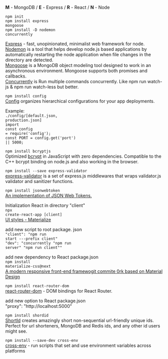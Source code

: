 <b>M</b> - MongoDB / <b>E</b> - Express / <b>R</b> - React / <b>N</b> - Node

<code>npm init <br/></code>
<code>npm install express mongoose</code><br/>
<code>npm install -D nodemon concurrently</code></br>

<a href="https://www.npmjs.com/package/express">Express</a> - fast, unopinionated, minimalist web framework for node.</br>
<a href="https://www.npmjs.com/package/nodemon">Nodemon</a> is a tool that helps develop node.js based applications by automatically restarting the node application when file changes in the directory are detected. <br />
<a href="https://www.npmjs.com/package/mongoose">Mongoose</a> is a MongoDB object modeling tool designed to work in an asynchronous environment. Mongoose supports both promises and callbacks.</br>
<a href="https://www.npmjs.com/package/concurrently">Concurrently</a> is Run multiple commands concurrently. Like npm run watch-js & npm run watch-less but better.

<code>npm install config <br></code>
<a href="https://www.npmjs.com/package/config">Config</a> organizes hierarchical configurations for your app deployments.

Example:<br>
<code>./config/[default.json, production.json]</code><br>
<code>import</code><br />
<code>const config = require('config');</code><br />
<code>const PORT = config.get('port') || 5000;</code><br />

<code>npm install bcryptjs</code><br />
Optimized <a href="https://www.npmjs.com/package/bcryptjs">bcrypt</a> in JavaScript with zero dependencies. Compatible to the C++ bcrypt binding on node.js and also working in the browser.

<code>npm install --save express-validator</code></br>
<a href="https://express-validator.github.io/docs/">express-validator</a> is a set of express.js middlewares that wraps validator.js validator and sanitizer functions.

<code>npm install jsonwebtoken</code></br>
<a href="https://www.npmjs.com/package/jsonwebtoken">An implementation of JSON Web Tokens.</a>

Initialization React in directory "client"</br>
<code>npx create-react-app [client]</code></br>
<a href="https://materializecss.com/">UI styles - Materialize</a>

add new script to root package. json</br>
<code>"client": "npm run start ---prefix client"</code></br>
<code>"dev": "concurrently \"npm run server\" \"npm run client\""</code>

add new dependency to React package.json</br>
<code>npm install materialize-css@next</code></br>
<a href="https://materializecss.com/">A modern responsive front-end framewogit commite 0rk based on Material Design</a></br>

<code>npm install react-router-dom</code></br>
<a href="https://www.npmjs.com/package/react-router-dom">react-router-dom</a> - DOM bindings for React Router.

add new option to React package.json</br>
"proxy": "http://localhost:5000"

<code>npm install shordid</code></br>
<a href="https://www.npmjs.com/package/shortid">ShortId</a> creates amazingly short non-sequential url-friendly unique ids. Perfect for url shorteners, MongoDB and Redis ids, and any other id users might see.

<code>npm install --save-dev cross-env</code></br>
<a href="https://www.npmjs.com/package/cross-env">cross-env</a> - run scripts that set and use environment variables across platforms


